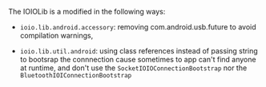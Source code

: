 The IOIOLib is a modified in the following ways:

- `ioio.lib.android.accessory`: removing com.android.usb.future to avoid compilation warnings,

- `ioio.lib.util.android`: using class references instead of passing string to bootsrap the connnection cause sometimes
to app can't find anyone at runtime, and don't use the `SocketIOIOConnectionBootstrap` nor the
`BluetoothIOIConnectionBootstrap`